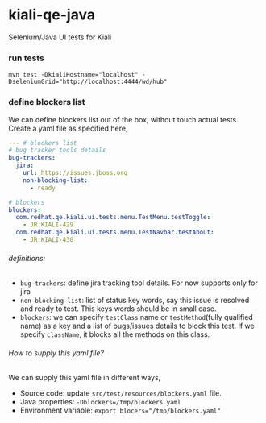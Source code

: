 # kiali-qe-java
Selenium/Java UI tests for Kiali

### run tests
```
mvn test -DkialiHostname="localhost" -DseleniumGrid="http://localhost:4444/wd/hub"
```

### define blockers list
We can define blockers list out of the box, without touch actual tests. Create a yaml file as specified here,

```yaml
--- # blockers list
# bug tracker tools details
bug-trackers:
  jira:
    url: https://issues.jboss.org
    non-blocking-list:
      - ready

# blockers
blockers:
  com.redhat.qe.kiali.ui.tests.menu.TestMenu.testToggle:
    - JR:KIALI-429
  com.redhat.qe.kiali.ui.tests.menu.TestNavbar.testAbout:
    - JR:KIALI-430
```
###### definitions:
* `bug-trackers`: define jira tracking tool details. For now supports only for jira
* `non-blocking-list`: list of status key words, say this issue is resolved and ready to test. This keys words should be in small case. 
* `blockers`: we can specify `testClass` name or `testMethod`(fully qualified name) as a key and a list of bugs/issues details to block this test. If we specify `className`, it blocks all the methods on this class.

###### How to supply this yaml file?
We can supply this yaml file in different ways,
* Source code: update `src/test/resources/blockers.yaml` file.
* Java properties: `-Dblockers=/tmp/blockers.yaml`
* Environment variable: `export blocers="/tmp/blockers.yaml"`